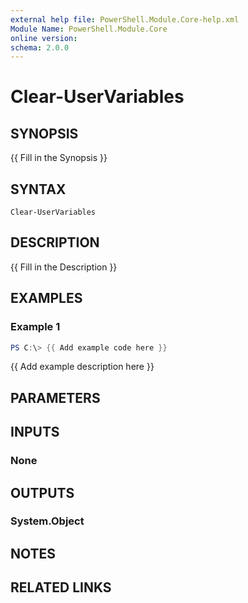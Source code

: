 ```yaml
---
external help file: PowerShell.Module.Core-help.xml
Module Name: PowerShell.Module.Core
online version:
schema: 2.0.0
---
```


# Clear-UserVariables

## SYNOPSIS
{{ Fill in the Synopsis }}

## SYNTAX

```
Clear-UserVariables
```

## DESCRIPTION
{{ Fill in the Description }}

## EXAMPLES

### Example 1
```powershell
PS C:\> {{ Add example code here }}
```

{{ Add example description here }}

## PARAMETERS

## INPUTS

### None

## OUTPUTS

### System.Object
## NOTES

## RELATED LINKS
